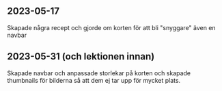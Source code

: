 ## 2023-05-17
Skapade några recept och gjorde om korten för att bli "snyggare" även en navbar

## 2023-05-31 (och lektionen innan)
Skapade navbar och anpassade storlekar på korten och skapade thumbnails för bilderna så att dem ej tar upp för mycket plats.